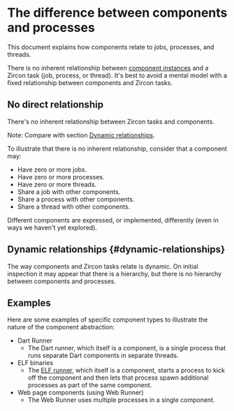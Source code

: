 # The difference between components and processes

This document explains how components relate to jobs, processes, and threads.

There is no inherent relationship between [component instances](introduction.md)
and a Zircon task (job, process, or thread). It's best to avoid a mental model
with a fixed relationship between components and Zircon tasks.

## No direct relationship

There's no inherent relationship between Zircon tasks and components.

Note: Compare with section [Dynamic relationships](#dynamic-relationships).

To illustrate that there is no inherent relationship, consider that a component
may:

- Have zero or more jobs.
- Have zero or more processes.
- Have zero or more threads.
- Share a job with other components.
- Share a process with other components.
- Share a thread with other components.

Different components are expressed, or implemented, differently (even in ways we
haven't yet explored).

## Dynamic relationships {#dynamic-relationships}

The way components and Zircon tasks relate is dynamic. On initial inspection it
may appear that there is a hierarchy, but there is no hierarchy between
components and processes.

## Examples

Here are some examples of specific component types to illustrate the nature of
the component abstraction:

- Dart Runner
    - The Dart runner, which itself is a component, is a single process that
      runs separate Dart components in separate threads.
- ELF binaries
    - The [ELF runner](elf_runner.md), which itself is a component, starts a
      process to kick off the component and then lets that process spawn
      additional processes as part of the same component.
- Web page components (using Web Runner)
    - The Web Runner uses multiple processes in a single component.
